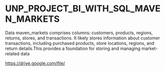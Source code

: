 # UNP_PROJECT_BI_WITH_SQL_MAVEN_MARKETS

Data maven_markets comprises columns: customers, products, regions, returns, stores, and transactions. It likely stores information about customer transactions, including purchased products, store locations, regions, and return details.This provides a foundation for storing and managing market-related data

https://drive.google.com/file/


